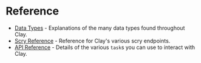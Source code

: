 # Reference

- [Data Types](./data-types.md) - Explanations of the many data types found throughout Clay.
- [Scry Reference](./scry.md) - Reference for Clay's various scry endpoints.
- [API Reference](./tasks.md) - Details of the various `task`s you can use to interact with Clay.

